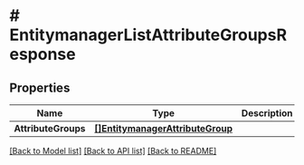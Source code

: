 # # EntitymanagerListAttributeGroupsResponse


## Properties 


Name | Type | Description | Notes
------------ | ------------- | ------------- | -------------
**AttributeGroups**| [**[]EntitymanagerAttributeGroup**](EntitymanagerAttributeGroup.md) |   | [optional]


[[Back to Model list]](../../README.md#models) [[Back to API list]](../../README.md#endpoints) [[Back to README]](../../README.md)

